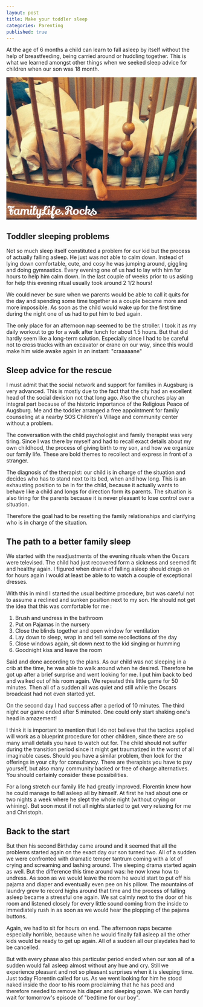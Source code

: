 ```yaml
---
layout: post
title: Make your toddler sleep
categories: Parenting
published: true
---
```


At the age of 6 months a child can learn to fall asleep by itself without the help of breastfeeding, being carried around or huddling together. This is what we learned amongst other things when we seeked sleep advice for children when our son was 18 month.

![toddler sleeping problems](/assets/img/sleeping_toddler.jpg)

## Toddler sleeping problems
Not so much sleep itself constituted a problem for our kid but the process of actually falling asleep. He just was not able to calm down. Instead of lying down comfortable, cute, and cosy he was jumping around, giggling and doing gymnastics. Every evening one of us had to lay with him for hours to help him calm down. In the last couple of  weeks prior to us asking for help this evening ritual usually took around 2 1/2 hours!

We could never be sure when we parents would be able to call it quits for the day and spending some time together as a couple became more and more impossible. As soon as the child would wake up for the first time during the night one of us had to put him to bed again.

The only place for an afternoon nap seemed to be the stroller. I took it as my daily workout to go for a walk after lunch for about 1.5 hours. But that did hardly seem like a long-term solution. Especially since I had to be careful not to cross tracks with an excavator or crane on our way, since this would make him wide awake again in an instant: "craaaaane"

## Sleep advice for the rescue
I must admit that the social network and support for families in Augsburg is very advanced. This is mostly due to the fact that the city had an excellent head of the social devision not that long ago. Also the churches play an integral part because of the historic importance of the Religious Peace of Augsburg. Me and the toddler arranged a free appointment for family counseling at a nearby SOS Children's Village and community center without a problem.

The conversation with the child psychologist and family therapist was very tiring. Since I was there by myself and had to recall exact details about my own childhood, the process of giving  birth to my son, and how we organize our family life. These are bold themes to recollect and express in front of a stranger.

The diagnosis of the therapist: our child is in charge of the situation and decides who has to stand next to its bed, when and how long. This is an exhausting position to be in for the child, because it actually wants to behave like a child and longs for direction form its parents. The situation is also tiring for the parents because it is never pleasant to lose control over a situation.

Therefore the goal had to be resetting the family relationships and clarifying who is in charge of the situation.

## The path to a better family sleep
We started with the readjustments of the evening rituals when the Oscars were televised. The child had just recovered form a sickness and seemed fit and healthy again. I figured when drama of falling asleep should drags on for hours again I would at least be able to to watch a couple of exceptional dresses.

With this in mind I started the usual bedtime procedure, but was careful not to assume a reclined and sunken position next to my son. He should not get the idea that this was comfortable for me :

1. Brush and undress in the bathroom
2. Put on Pajamas in the nursery
3. Close the blinds together and open window for ventilation
4. Lay down to sleep, wrap in and tell some recollections of the day
5. Close windows again, sit down next to the kid singing or humming
6. Goodnight kiss and leave the room

Said and done according to the plans. As our child was not sleeping in a crib at the time, he was able to walk around when he desired. Therefore he got up after a brief surprise and went looking for me. I put him back to bed and walked out of his room again. We repeated this little game for 50 minutes. Then all of a sudden all was quiet and still while the Oscars broadcast had not even started yet.

On the second day I had success after a period of 10 minutes. The third night our game ended after 5 minuted. One could only start shaking one's head in amazement!

I think it is important to mention that I do not believe that the tactics applied will work as a blueprint procedure for other children, since there are so many small details you have to watch out for. The child should not suffer during the transition period since it might get traumatized in the worst of all imaginable cases. Should you have a similar problem, then look for the offerings in your city for consultancy. There are therapists you have to pay yourself, but also many community backed or free of charge alternatives. You should certainly consider these possibilities.

For a long stretch our family life had greatly improved. Florentin knew how he could manage to fall asleep all by himself. At first he had about one or two nights a week where he slept the whole night (without crying or whining). But soon most if not all nights started to get very relaxing for me and Christoph.

## Back to the start
But then his second Birthday came around and it seemed that all the problems started again on the exact day our son turned two. All of a sudden we were confronted with dramatic temper tantrum coming with a lot of crying and screaming and lashing around. The sleeping drama started again as well. But the difference this time around was: he now knew how to undress. As soon as we would leave the room he would start to put off his pajama and diaper and eventually even pee on his pillow. The mountains of laundry grew to record highs around that time and the process of falling asleep became a stressful one again. We sat calmly next to the door of his room and listened closely for every little sound coming from the inside to immediately rush in as soon as we would hear the plopping of the pajama buttons.

Again, we had to sit for hours on end. The afternoon naps became especially horrible, because when he would finally fall asleep all the other kids would be ready to get up again. All of a sudden all our playdates had to be cancelled.

But with every phase also this particular period ended when our son all of a sudden would fall asleep almost without any hue and cry. Still we experience pleasant and not so pleasant surprises when it is sleeping time. Just today Florentin called for us. As we went looking for him he stood naked inside the door to his room proclaiming that he has peed and therefore needed to remove his diaper and sleeping gown. We can hardly wait for tomorrow's episode of "bedtime for our boy".
